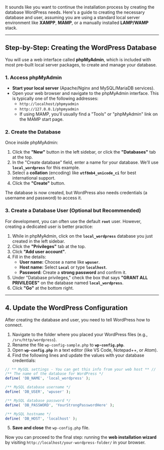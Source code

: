 It sounds like you want to continue the installation process by creating the database WordPress needs. Here's a guide to creating the necessary database and user, assuming you are using a standard local server environment like **XAMPP**, **MAMP**, or a manually installed **LAMP/WAMP** stack.

-----

## Step-by-Step: Creating the WordPress Database

You will use a web interface called **phpMyAdmin**, which is included with most pre-built local server packages, to create and manage your database.

### 1\. Access phpMyAdmin

  * **Start your local server** (Apache/Nginx and MySQL/MariaDB services).
  * Open your web browser and navigate to the phpMyAdmin interface. This is typically one of the following addresses:
      * `http://localhost/phpmyadmin`
      * `http://127.0.0.1/phpmyadmin`
      * If using MAMP, you'll usually find a "Tools" or "phpMyAdmin" link on the MAMP start page.

### 2\. Create the Database

Once inside phpMyAdmin:

1.  Click the **"New"** button in the left sidebar, or click the **"Databases"** tab at the top.
2.  In the "Create database" field, enter a name for your database. We'll use **`local_wordpress`** for this example.
3.  Select a **collation** (encoding) like **`utf8mb4_unicode_ci`** for best international support.
4.  Click the **"Create"** button.

The database is now created, but WordPress also needs credentials (a username and password) to access it.

### 3\. Create a Database User (Optional but Recommended)

For development, you can often use the default **`root`** user. However, creating a dedicated user is better practice:

1.  While in phpMyAdmin, click on the **`local_wordpress`** database you just created in the left sidebar.
2.  Click the **"Privileges"** tab at the top.
3.  Click **"Add user account"**.
4.  Fill in the details:
      * **User name:** Choose a name like **`wpuser`**.
      * **Host name:** Select **`Local`** or type **`localhost`**.
      * **Password:** Create a **strong password** and confirm it.
5.  Under "Database privileges," check the box that says **"GRANT ALL PRIVILEGES"** on the database named **`local_wordpress`**.
6.  Click **"Go"** at the bottom right.

-----

## 4\. Update the WordPress Configuration

After creating the database and user, you need to tell WordPress how to connect.

1.  Navigate to the folder where you placed your WordPress files (e.g., `/srv/http/wordpress`).
2.  Rename the file `wp-config-sample.php` to **`wp-config.php`**.
3.  Open **`wp-config.php`** in a text editor (like VS Code, Notepad++, or Atom).
4.  Find the following lines and update the values with your database credentials:

<!-- end list -->

```php
// ** MySQL settings - You can get this info from your web host ** //
/** The name of the database for WordPress */
define( 'DB_NAME', 'local_wordpress' );

/** MySQL database username */
define( 'DB_USER', 'wpuser' );

/** MySQL database password */
define( 'DB_PASSWORD', 'YourStrongPasswordHere' );

/** MySQL hostname */
define( 'DB_HOST', 'localhost' );
```

5.  **Save and close** the `wp-config.php` file.

Now you can proceed to the final step: running the **web installation wizard** by visiting `http://localhost/your-wordpress-folder/` in your browser.